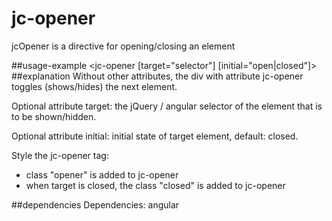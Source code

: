 jc-opener
=========
jcOpener is a directive for opening/closing an element

##usage-example
    <jc-opener 
     [target="selector"]
     [initial="open|closed"]>
    </jc-opener>
##explanation
Without other attributes, the div with attribute jc-opener toggles
(shows/hides) the next element.

Optional attribute target: the jQuery / angular selector of the element
that is to be shown/hidden.

Optional attribute initial: initial state of target element, default: closed.

Style the jc-opener tag: 
- class "opener" is added to jc-opener
- when target is closed, the class "closed" is added to jc-opener

##dependencies
Dependencies: angular